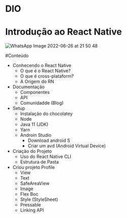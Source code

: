 # DIO
# Introdução ao React Native
![WhatsApp Image 2022-06-26 at 21 50 48](https://user-images.githubusercontent.com/58638736/176343004-7db5b636-97c4-4f57-96b4-9688b0ecffef.jpeg)

#Conteúdo
- Conhecendo o React Native
  - O que é o React Native?
  - O que é cross-plataform?
  - A Origem do RN
- Documentação
  - Componentes
  - API
  - Comunidadde (Blog)
- Setup
  - Instalação do chocolatey
  - Node
  - Java 11 (JDK)
  - Yarn
  - Androin Studio
    - Download android S
    - Criar um avd (Android Virtual Device)
- Criação do Projeto
  - Uso do React Native CLI
  - Estrutura de Pasta
- Criou projeto Profile
  - View
  - Text
  - SafeAreaView
  - Image
  - Flex Boc
  - Style (StyleSheet) 
  - Pressable
  - Linking API
